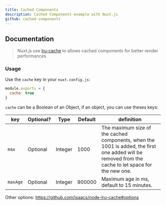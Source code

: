 ```yaml
---
title: Cached Components
description: Cached Components example with Nuxt.js
github: cached-components
---
```


## Documentation

> Nuxt.js use [lru-cache](https://github.com/isaacs/node-lru-cache) to allows cached components for better render performances

### Usage

Use the `cache` key in your `nuxt.config.js`:
```js
module.exports = {
  cache: true
}
```

`cache` can be a Boolean of an Object, if an object, you can use theses keys:

| key  | Optional? | Type | Default | definition |
|------|------------|-----|---------|------------|
| `max` | Optional | Integer | 1000 | The maximum size of the cached components, when the 1001 is added, the first one added will be removed from the cache to let space for the new one. |
| `maxAge` | Optional | Integer | 900000 | Maximum age in ms, default to 15 minutes. |

Other options: https://github.com/isaacs/node-lru-cache#options
